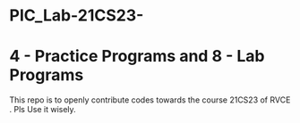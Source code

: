 # PIC_Lab-21CS23-
# 4 - Practice Programs and 8 - Lab Programs
This repo is to openly contribute codes towards the course 21CS23 of RVCE .
Pls Use it wisely.
